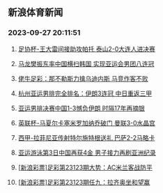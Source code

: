 ## 新浪体育新闻 
### 2023-09-27 20:11:51

1. [足协杯-王大雷间接助攻帕托 泰山2-0大连人进决赛](https://sports.sina.com.cn/china/cfacup/2023-09-26/doc-imznzxyc4836514.shtml)

2. [马龙樊振东率中国横扫韩国 实现亚运会男团八连冠](https://sports.sina.com.cn/others/pingpang/2023-09-26/doc-imznzxyf8129869.shtml)

3. [佬牛足彩：那不勒斯力擒乌迪内斯  马竞作客不败](https://sports.sina.com.cn/l/2023-09-27/doc-imzpcftt4303951.shtml)

4. [杭州亚运男排完全排名：伊朗3连冠 中日重返三甲](https://sports.sina.com.cn/others/volleyball/2023-09-26/doc-imzpaehc8020068.shtml)

5. [亚运男排决赛中国1-3憾负伊朗 时隔17年再摘银](https://sports.sina.com.cn/others/volleyball/2023-09-26/doc-imznzxyi4911732.shtml)

6. [英联杯-马夏尔卡塞米罗加纳乔破门 曼联3-0水晶宫](https://sports.sina.com.cn/g/pl/2023-09-27/doc-imzpazmt7585400.shtml)

7. [西甲-拉菲尼亚传射特尔施特根送礼 巴萨2-2马略卡](https://sports.sina.com.cn/g/laliga/2023-09-27/doc-imzpazmv4361092.shtml)

8. [亚运游泳第3日中国再获4金 男子接力再刷亚洲纪录](https://sports.sina.com.cn/others/swim/2023-09-26/doc-imzpaefz4708880.shtml)

9. [[新浪彩票]足彩第23123期大势：AC米兰客战防平](https://sports.sina.com.cn/l/2023-09-27/doc-imzpazmr4251566.shtml)

10. [[新浪彩票]足彩第23123期任九：拉齐奥坐和望赢](https://sports.sina.com.cn/l/2023-09-27/doc-imzpazms9574663.shtml)

